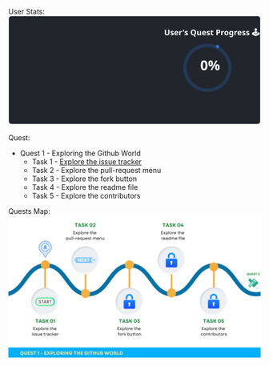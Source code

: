 
  User Stats:<br>
  ![User Draft Stats](/userCards/draft-1717656520538.svg?)

  
Quest:
  - Quest 1 - Exploring the Github World
    - Task 1 - [Explore the issue tracker](https://github.com/caiton1/OSS-Doorway/issues/130)
    - Task 2 - Explore the pull-request menu
    - Task 3 - Explore the fork button
    - Task 4 - Explore the readme file
    - Task 5 - Explore the contributors

Quests Map:
![Quest Map](https://github.com/RESHAPELab/OSS-Doorway/blob/main/map/Q1.png)